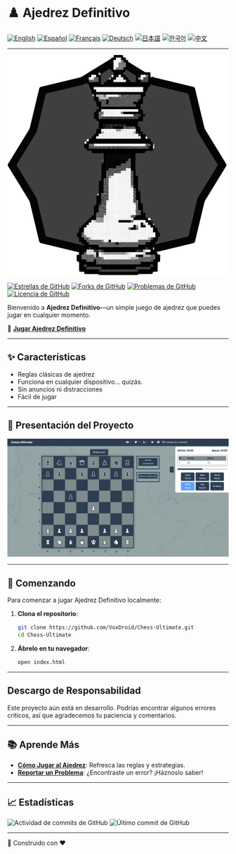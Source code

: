 # ♟️ Ajedrez Definitivo

[![English](https://img.shields.io/badge/Language-English-blue?style=for-the-badge)](README.md)
[![Español](https://img.shields.io/badge/Idioma-Español-green?style=for-the-badge)](README_espanol.md)
[![Français](https://img.shields.io/badge/Langue-Français-red?style=for-the-badge)](README_francais.md)
[![Deutsch](https://img.shields.io/badge/Sprache-Deutsch-yellow?style=for-the-badge)](README_deutsch.md)
[![日本語](https://img.shields.io/badge/言語-日本語-orange?style=for-the-badge)](README_japanese.md)
[![한국어](https://img.shields.io/badge/언어-한국어-purple?style=for-the-badge)](README_korean.md)
[![中文](https://img.shields.io/badge/语言-中文-brown?style=for-the-badge)](README_chinese.md)

---

![Tablero de Ajedrez](https://raw.githubusercontent.com/VoxDroid/Chess-Ultimate/refs/heads/main/assets/logo/logo.png)

[![Estrellas de GitHub](https://img.shields.io/github/stars/VoxDroid/Chess-Ultimate?color=gold&style=for-the-badge)](https://github.com/VoxDroid/Chess-Ultimate/stargazers)
[![Forks de GitHub](https://img.shields.io/github/forks/VoxDroid/Chess-Ultimate?color=silver&style=for-the-badge)](https://github.com/VoxDroid/Chess-Ultimate/network/members)
[![Problemas de GitHub](https://img.shields.io/github/issues/VoxDroid/Chess-Ultimate?color=orange&style=for-the-badge)](https://github.com/VoxDroid/Chess-Ultimate/issues)
[![Licencia de GitHub](https://img.shields.io/github/license/VoxDroid/Chess-Ultimate?style=for-the-badge)](https://github.com/VoxDroid/Chess-Ultimate/blob/main/LICENSE)

Bienvenido a **Ajedrez Definitivo**—un simple juego de ajedrez que puedes jugar en cualquier momento.

🔗 **[Jugar Ajedrez Definitivo](https://voxdroid.github.io/Chess-Ultimate/)**

---

## ✨ Características

- Reglas clásicas de ajedrez
- Funciona en cualquier dispositivo... quizás.
- Sin anuncios ni distracciones
- Fácil de jugar

---

## 🎨 Presentación del Proyecto

![Tablero de Ajedrez](https://raw.githubusercontent.com/VoxDroid/Chess-Ultimate/refs/heads/main/assets/demo/en_cub.png)

---

## 🚀 Comenzando

Para comenzar a jugar Ajedrez Definitivo localmente:

1. **Clona el repositorio**:
    ```bash
    git clone https://github.com/VoxDroid/Chess-Ultimate.git
    cd Chess-Ultimate
    ```

2. **Ábrelo en tu navegador**:
    ```bash
    open index.html
    ```

---

## Descargo de Responsabilidad

Este proyecto aún está en desarrollo. Podrías encontrar algunos errores críticos, así que agradecemos tu paciencia y comentarios.

---

## 📚 Aprende Más

- **[Cómo Jugar al Ajedrez](https://www.chess.com/learn-how-to-play-chess)**: Refresca las reglas y estrategias.
- **[Reportar un Problema](https://github.com/VoxDroid/Chess-Ultimate/issues)**: ¿Encontraste un error? ¡Háznoslo saber!

---

## 📈 Estadísticas

![Actividad de commits de GitHub](https://img.shields.io/github/commit-activity/m/VoxDroid/Chess-Ultimate?style=plastic)
![Último commit de GitHub](https://img.shields.io/github/last-commit/VoxDroid/Chess-Ultimate?style=plastic)

---

🧩 Construido con ❤️

